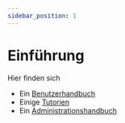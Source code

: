 ```yaml
---
sidebar_position: 1
---
```


# Einführung

Hier finden sich

- Ein [Benutzerhandbuch](category/benutzerhandbuch/)
- Einige [Tutorien](category/tutorien/)
- Ein [Administrationshandbuch](category/administration/)

